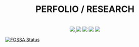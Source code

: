 <div align="center">
    <h1 style="padding-bottom:20px;">
        PERFOLIO / RESEARCH
    </h1>
    <a 
        href="https://github.com/chronark/swapchain/blob/master/LICENSE">
        <img 
            src="https://img.shields.io/badge/license-MIT-blue.svg?style=flat-square">
        </img>
    </a>
    <a href="https://codeclimate.com/github/perfolio/web/maintainability"><img src="https://api.codeclimate.com/v1/badges/1ed063d3f7003b3c8548/maintainability" /></a>
    <a href="https://codeclimate.com/github/perfolio/web/test_coverage"><img src="https://api.codeclimate.com/v1/badges/1ed063d3f7003b3c8548/test_coverage" /></a>
<a href="https://app.fossa.com/projects/git%2Bgithub.com%2Fperfolio%2Fweb?ref=badge_shield" alt="FOSSA Status"><img src="https://app.fossa.com/api/projects/git%2Bgithub.com%2Fperfolio%2Fweb.svg?type=shield"/></a>
    <a><img src="https://github.com/perfolio/web/workflows/Tests/badge.svg"/></a>

</div>


[![FOSSA Status](https://app.fossa.com/api/projects/git%2Bgithub.com%2Fperfolio%2Fweb.svg?type=large)](https://app.fossa.com/projects/git%2Bgithub.com%2Fperfolio%2Fweb?ref=badge_large)